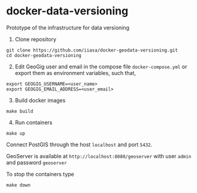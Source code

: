 # docker-data-versioning
Prototype of the infrastructure for data versioning

1. Clone repository 
```
git clone https://github.com/iiasa/docker-geodata-versioning.git
cd docker-geodata-versioning
```
2. Edit GeoGig user and email in the compose file `docker-compose.yml` or export them as environment variables, such that,
```
export GEOGIG_USERNAME=<user_name>
export GEOGIG_EMAIL_ADDRESS=<user_email>
```
3. Build docker images
``` 
make build
``` 
4. Run containers
``` 
make up
``` 
Connect PostGIS through the host `localhost` and port `5432`. 

GeoServer is available at `http://localhost:8080/geoserver` with user `admin` and password `geoserver`

To stop the containers type
``` 
make down
``` 

